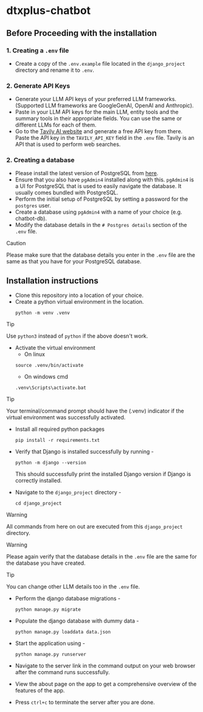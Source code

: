 # dtxplus-chatbot

## Before Proceeding with the installation
### 1. Creating a `.env` file
- Create a copy of the `.env.example` file located in the `django_project` directory and rename it to `.env`.
### 2. Generate API Keys
- Generate your LLM API keys of your preferred LLM frameworks. (Supported LLM frameworks are GoogleGenAI, OpenAI and Anthropic).
- Paste in your LLM API keys for the main LLM, entity tools and the summary tools in their appropriate fields. You can use the same or different LLMs for each of them.
- Go to the [Tavily AI website](https://tavily.com/) and generate a free API key from there. Paste the API key in the `TAVILY_API_KEY` field in the `.env` file. Tavily is an API that is used to perform web searches.
### 2. Creating a database
- Please install the latest version of PostgreSQL from [here](https://www.postgresql.org/download/).
- Ensure that you also have `pgAdmin4` installed along with this. `pgAdmin4` is a UI for PostgreSQL that is used to easily navigate the database. It usually comes bundled with PostgreSQL.
- Perform the initial setup of PostgreSQL by setting a password for the `postgres` user.
- Create a database using `pgAdmin4` with a name of your choice (e.g. chatbot-db).
- Modify the database details in the `# Postgres details` section of the `.env` file.
> [!CAUTION]
> Please make sure that the database details you enter in the `.env` file are the same as that you have for your PostgreSQL database.

## Installation instructions
- Clone this repository into a location of your choice.
- Create a python virtual environment in the location.
    ```shell
    python -m venv .venv
    ```
> [!TIP]
> Use `python3` instead of `python` if the above doesn't work.
- Activate the virtual environment
    - On linux
    ```shell
    source .venv/bin/activate
    ``` 
    - On windows cmd
    ```shell
    .venv\Scripts\activate.bat
    ```
> [!TIP]
> Your terminal/command prompt should have the (.venv) indicator if the virtual environment was successfully activated.
- Install all required python packages
    ```shell
    pip install -r requirements.txt
    ``` 
- Verify that Django is installed successfully by running - 
    ```shell
    python -m django --version
    ``` 
    This should successfully print the installed Django version if Django is correctly installed.

- Navigate to the `django_project` directory - 
    ```shell
   cd django_project
    ```

> [!WARNING]
> All commands from here on out are executed from this `django_project` directory.

> [!WARNING]
> Please again verify that the database details in the `.env` file are the same for the database you have created.

> [!TIP]
> You can change other LLM details too in the `.env` file.

- Perform the django database migrations - 
    ```shell
    python manage.py migrate
    ```
- Populate the django database with dummy data - 
    ```shell
    python manage.py loaddata data.json
    ```

- Start the application using - 
    ```shell
    python manage.py runserver
    ```

- Navigate to the server link in the command output on your web browser after the command runs successfully.
- View the about page on the app to get a comprehensive overview of the features of the app.
- Press `ctrl+c` to terminate the server after you are done.

